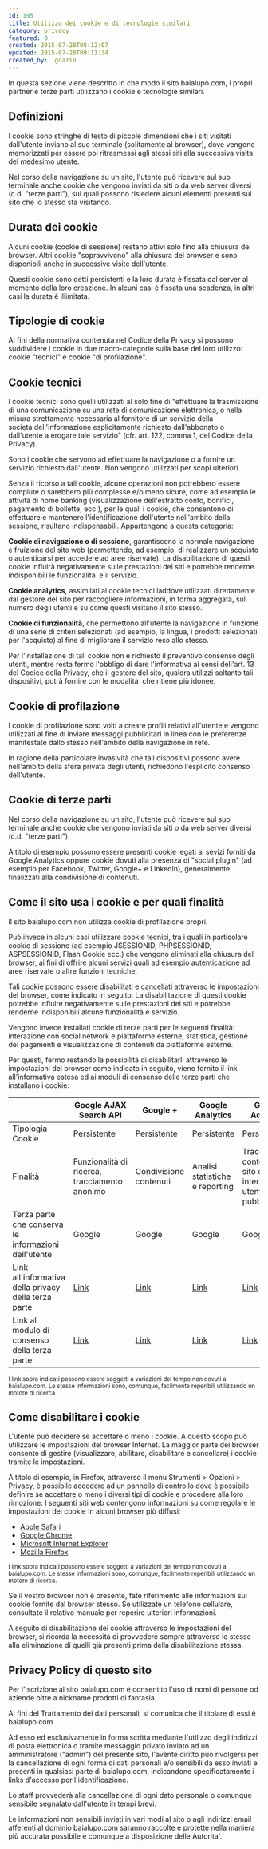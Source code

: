 ```yaml
---
id: 195
title: Utilizzo dei cookie e di tecnologie similari
category: privacy
featured: 0
created: 2015-07-28T08:12:07
updated: 2015-07-28T09:11:34
created_by: Ignazio
---
```


In questa sezione viene descritto in che modo il sito baialupo.com, i propri partner e terze parti utilizzano i cookie e tecnologie similari.

## Definizioni

I cookie sono stringhe di testo di piccole dimensioni che i siti visitati dall'utente inviano al suo terminale (solitamente al browser), dove vengono memorizzati per essere poi ritrasmessi agli stessi siti alla successiva visita del medesimo utente.

Nel corso della navigazione su un sito, l'utente può ricevere sul suo terminale anche cookie che vengono inviati da siti o da web server diversi (c.d. "terze parti"), sui quali possono risiedere alcuni elementi presenti sul sito che lo stesso sta visitando.

## Durata dei cookie

Alcuni cookie (cookie di sessione) restano attivi solo fino alla chiusura del browser. Altri cookie "sopravvivono" alla chiusura del browser e sono disponibili anche in successive visite dell'utente.

Questi cookie sono detti persistenti e la loro durata è fissata dal server al momento della loro creazione. In alcuni casi è fissata una scadenza, in altri casi la durata è illimitata.

## Tipologie di cookie

Ai fini della normativa contenuta nel Codice della Privacy si possono suddividere i cookie in due macro-categorie sulla base del loro utilizzo: cookie "tecnici" e cookie "di profilazione".

## Cookie tecnici

I cookie tecnici sono quelli utilizzati al solo fine di "effettuare la trasmissione di una comunicazione su una rete di comunicazione elettronica, o nella misura strettamente necessaria al fornitore di un servizio della società dell'informazione esplicitamente richiesto dall'abbonato o dall'utente a erogare tale servizio" (cfr. art. 122, comma 1, del Codice della Privacy).

Sono i cookie che servono ad effettuare la navigazione o a fornire un servizio richiesto dall'utente. Non vengono utilizzati per scopi ulteriori.

Senza il ricorso a tali cookie, alcune operazioni non potrebbero essere compiute o sarebbero più complesse e/o meno sicure, come ad esempio le attività di home banking (visualizzazione dell'estratto conto, bonifici, pagamento di bollette, ecc.), per le quali i cookie, che consentono di effettuare e mantenere l'identificazione dell'utente nell'ambito della sessione, risultano indispensabili.
Appartengono a questa categoria:

**Cookie di navigazione o di sessione**, garantiscono la normale navigazione e fruizione del sito web (permettendo, ad esempio, di realizzare un acquisto o autenticarsi per accedere ad aree riservate). La disabilitazione di questi cookie influirà negativamente sulle prestazioni dei siti e potrebbe renderne indisponibili le funzionalità  e il servizio.

**Cookie analytics**, assimilati ai cookie tecnici laddove utilizzati direttamente dal gestore del sito per raccogliere informazioni, in forma aggregata, sul numero degli utenti e su come questi visitano il sito stesso.

**Cookie di funzionalità**, che permettono all'utente la navigazione in funzione di una serie di criteri selezionati (ad esempio, la lingua, i prodotti selezionati per l'acquisto) al fine di migliorare il servizio reso allo stesso.

Per l'installazione di tali cookie non è richiesto il preventivo consenso degli utenti, mentre resta fermo l'obbligo di dare l'informativa ai sensi dell'art. 13 del Codice della Privacy, che il gestore del sito, qualora utilizzi soltanto tali dispositivi, potrà fornire con le modalità  che ritiene più idonee.

## Cookie di profilazione

I cookie di profilazione sono volti a creare profili relativi all'utente e vengono utilizzati al fine di inviare messaggi pubblicitari in linea con le preferenze manifestate dallo stesso nell'ambito della navigazione in rete.

In ragione della particolare invasività che tali dispositivi possono avere nell'ambito della sfera privata degli utenti, richiedono l'esplicito consenso dell'utente.

## Cookie di terze parti

Nel corso della navigazione su un sito, l'utente può ricevere sul suo terminale anche cookie che vengono inviati da siti o da web server diversi (c.d. "terze parti").

A titolo di esempio possono essere presenti cookie legati ai sevizi forniti da Google Analytics oppure cookie dovuti alla presenza di "social plugin" (ad esempio per Facebook, Twitter, Google+ e LinkedIn), generalmente finalizzati alla condivisione di contenuti.

## Come il sito usa i cookie e per quali finalità

Il sito baialupo.com non utilizza cookie di profilazione propri.

Può invece in alcuni casi utilizzare cookie tecnici, tra i quali in particolare cookie di sessione (ad esempio JSESSIONID, PHPSESSIONID, ASPSESSIONID, Flash Cookie ecc.) che vengono eliminati alla chiusura del browser, ai fini di offrire alcuni servizi quali ad esempio autenticazione ad aree riservate o altre funzioni tecniche.

Tali cookie possono essere disabilitati e cancellati attraverso le impostazioni del browser, come indicato in seguito. La disabilitazione di questi cookie potrebbe influire negativamente sulle prestazioni dei siti e potrebbe renderne indisponibili alcune funzionalità e servizio.

Vengono invece installati cookie di terze parti per le seguenti finalità: interazione con social network e piattaforme esterne, statistica, gestione dei pagamenti e visualizzazione di contenuti da piattaforme esterne.

Per questi, fermo restando la possibilità di disabilitarli attraverso le impostazioni del browser come indicato in seguito, viene fornito il link all'informativa estesa ed ai moduli di consenso delle terze parti che installano i cookie:

|                                                      | Google AJAX Search API                                  | Google +                                                | Google Analytics                                          | Google Adwords                                                           |
| ---------------------------------------------------- | ------------------------------------------------------- | ------------------------------------------------------- | --------------------------------------------------------- | ------------------------------------------------------------------------ |
| Tipologia Cookie                                     | Persistente                                             | Persistente                                             | Persistente                                               | Persistente                                                              |
| Finalità                                             | Funzionalità di ricerca, tracciamento anonimo           | Condivisione contenuti                                  | Analisi statistiche e reporting                           | Tracciamento contenuti del sito e interazione utente, scopi pubblicitari |
| Terza parte che conserva le informazioni dell'utente | Google                                                  | Google                                                  | Google                                                    | Google                                                                   |
| Link all'informativa della privacy della terza parte | [Link](https://www.google.com/intl/en/policies/privacy) | [Link](https://www.google.com/intl/en/policies/privacy) | [Link](https://www.google.it/policies/privacy/partners/") | [Link](https://www.google.it/policies/privacy/partners")                 |
| Link al modulo di consenso della terza parte         | [Link](https://www.google.com/policies/privacy)         | [Link](https://tools.google.com/dlpage/gaoptout")       | [Link](https://tools.google.com/dlpage/gaoptout")         | [Link](https://www.google.com/settings/ads")                             |

<sup>
I link sopra indicati possono essere soggetti a variazioni del tempo non dovuti a baialupo.com. Le stesse informazioni sono, comunque, facilmente reperibili utilizzando un motore di ricerca
</sup>

## Come disabilitare i cookie

L'utente può decidere se accettare o meno i cookie. A questo scopo può utilizzare le impostazioni del browser Internet. La maggior parte dei browser consente di gestire (visualizzare, abilitare, disabilitare e cancellare) i cookie tramite le impostazioni.

A titolo di esempio, in Firefox, attraverso il menu Strumenti &gt; Opzioni &gt; Privacy, è possibile accedere ad un pannello di controllo dove è possibile definire se accettare o meno i diversi tipi di cookie e procedere alla loro rimozione.
I seguenti siti web contengono informazioni su come regolare le impostazioni dei cookie in alcuni browser più diffusi:

- [Apple Safari](href="https://support.apple.com/kb/PH5042")
- [Google Chrome](href="https://support.google.com/chrome/bin/answer.py?hl=en&answer=95647&p=cpn_cookies")
- [Microsoft Internet Explorer](href="https://www.microsoft.com/info/cookies.mspx")
- [Mozilla Firefox](href="https://support.mozilla.org/en-US/kb/Cookies")

<sup>I link sopra indicati possono essere soggetti a variazioni del tempo non dovuti a baialupo.com. Le stesse informazioni sono, comunque, facilmente reperibili utilizzando un motore di ricerca.</sup>

Se il vostro browser non è presente, fate riferimento alle informazioni sui cookie fornite dal browser stesso. Se utilizzate un telefono cellulare, consultate il relativo manuale per reperire ulteriori informazioni.

A seguito di disabilitazione dei cookie attraverso le impostazioni del browser, si ricorda la necessità di provvedere sempre attraverso le stesse alla eliminazione di quelli già presenti prima della disabilitazione stessa.

## Privacy Policy di questo sito

Per l'iscrizione al sito baialupo.com è consentito l'uso di nomi di persone od aziende oltre a nickname prodotti di fantasia.

Ai fini del Trattamento dei dati personali, si comunica che il titolare di essi è baialupo.com

Ad esso ed esclusivamente in forma scritta mediante l'utilizzo degli indirizzi di posta elettronica o tramite messaggio privato inviato ad un amministratore ("admin") del presente sito, l'avente diritto può rivolgersi per la cancellazione di ogni forma di dati personali e/o sensibili da esso inviati e presenti in qualsiasi parte di baialupo.com, indicandone specificatamente i links d'accesso per l'identificazione.

Lo staff provvederà alla cancellazione di ogni dato personale o comunque sensibile segnalato dall'utente in tempi brevi.

Le informazioni non sensibili inviati in vari modi al sito o agli indirizzi email afferenti al dominio baialupo.com saranno raccolte e protette nella maniera più accurata possibile e comunque a disposizione delle Autorita'.
